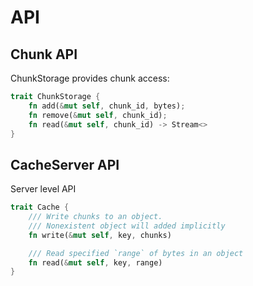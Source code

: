 # API

## Chunk API

ChunkStorage provides chunk access:

```rust
trait ChunkStorage {
    fn add(&mut self, chunk_id, bytes);
    fn remove(&mut self, chunk_id);
    fn read(&mut self, chunk_id) -> Stream<>
}
```

## CacheServer API

Server level API

```rust
trait Cache {
    /// Write chunks to an object.
    /// Nonexistent object will added implicitly
    fn write(&mut self, key, chunks)

    /// Read specified `range` of bytes in an object
    fn read(&mut self, key, range)
}
```
